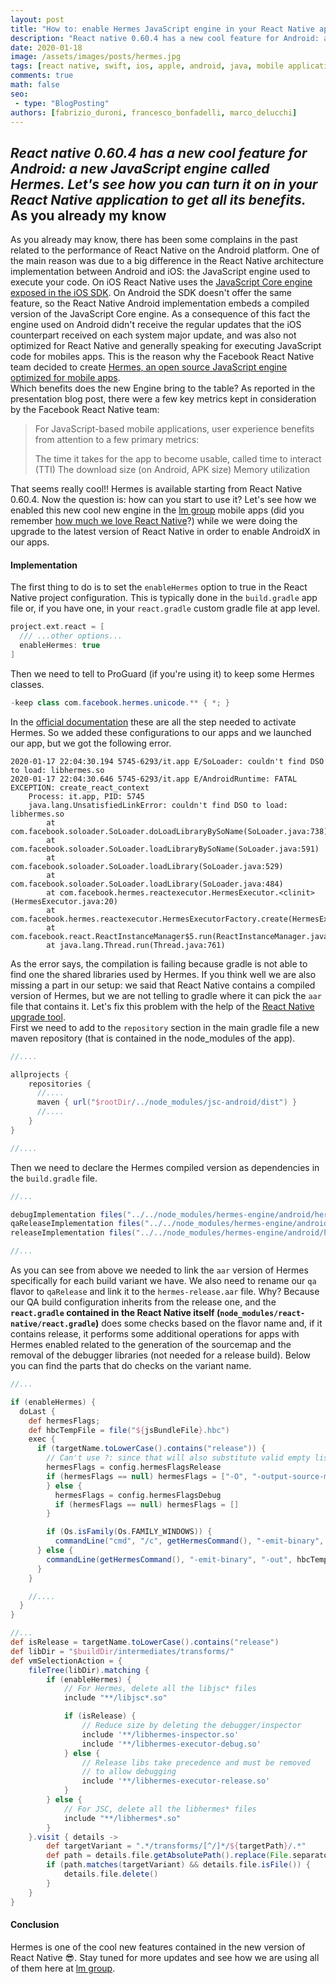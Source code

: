 ```yaml
---
layout: post
title: "How to: enable Hermes JavaScript engine in your React Native app"
description: "React native 0.60.4 has a new cool feature for Android: a new JavaScript engine called Hermes. Let's see how you can turn it on in your React Native application to get all its benefits."
date: 2020-01-18
image: /assets/images/posts/hermes.jpg
tags: [react native, swift, ios, apple, android, java, mobile application development, javascript, typescript]
comments: true
math: false
seo:
 - type: "BlogPosting"
authors: [fabrizio_duroni, francesco_bonfadelli, marco_delucchi]
---
```


*React native 0.60.4 has a new cool feature for Android: a new JavaScript engine called Hermes. Let's see how you can turn it on in your React Native application to get all its benefits.*
As you already my know
---

As you already may know, there has been some complains in the past related to the performance of React Native on the Android platform. One of the main reason was due to a big difference in the React Native architecture implementation between Android and iOS: the JavaScript engine used to execute your code. On iOS React Native uses the [JavaScript Core engine exposed in the iOS SDK](https://developer.apple.com/documentation/javascriptcore). On Android the SDK doesn't offer the same feature, so the React Native Android implementation embeds a compiled version of the JavaScript Core engine. As a consequence of this fact the engine used on Android didn't receive the regular updates that the iOS counterpart received on each system major update, and was also not optimized for React Native and generally speaking for executing JavaScript code for mobiles apps. This is the reason why the Facebook React Native team decided to create [Hermes, an open source JavaScript engine optimized for mobile apps](https://engineering.fb.com/android/hermes/).  
Which benefits does the new Engine bring to the table? As reported in the presentation blog post, there were a few key metrics kept in consideration by the Facebook React Native team:

>For JavaScript-based mobile applications, user experience benefits from attention to a few primary metrics:
>
>The time it takes for the app to become usable, called time to interact (TTI)
>The download size (on Android, APK size)
>Memory utilization

That seems really cool!! Hermes is available starting from React Native 0.60.4. Now the question is: how can you start to use it? Let's see how we enabled this new cool new engine in the [lm group](https://careers.lastminute.com/) mobile apps (did you remember [how much we love React Native](/2018/07/04/react-native-typescript-existing-app.html)?) while we were doing the upgrade to the latest version of React Native in order to enable AndroidX in our apps.

#### Implementation

The first thing to do is to set the `enableHermes` option to true in the React Native project configuration. This is typically done in the `build.gradle` app file or, if you have one, in your `react.gradle` custom gradle file at app level.

```groovy
project.ext.react = [
  /// ...other options...
  enableHermes: true
]
```

Then we need to tell to ProGuard (if you're using it) to keep some Hermes classes.

```java
-keep class com.facebook.hermes.unicode.** { *; }
```

In the [official documentation](https://facebook.github.io/react-native/docs/hermes "hermes react native setup") these are all the step needed to activate Hermes. So we added these configurations to our apps and we launched our app, but we got the following error.

```shell
2020-01-17 22:04:30.194 5745-6293/it.app E/SoLoader: couldn't find DSO to load: libhermes.so
2020-01-17 22:04:30.646 5745-6293/it.app E/AndroidRuntime: FATAL EXCEPTION: create_react_context
    Process: it.app, PID: 5745
    java.lang.UnsatisfiedLinkError: couldn't find DSO to load: libhermes.so
        at com.facebook.soloader.SoLoader.doLoadLibraryBySoName(SoLoader.java:738)
        at com.facebook.soloader.SoLoader.loadLibraryBySoName(SoLoader.java:591)
        at com.facebook.soloader.SoLoader.loadLibrary(SoLoader.java:529)
        at com.facebook.soloader.SoLoader.loadLibrary(SoLoader.java:484)
        at com.facebook.hermes.reactexecutor.HermesExecutor.<clinit>(HermesExecutor.java:20)
        at com.facebook.hermes.reactexecutor.HermesExecutorFactory.create(HermesExecutorFactory.java:27)
        at com.facebook.react.ReactInstanceManager$5.run(ReactInstanceManager.java:952)
        at java.lang.Thread.run(Thread.java:761)
```

As the error says, the compilation is failing because gradle is not able to find one the shared libraries used by Hermes. If you think well we are also missing a part in our setup: we said that React Native contains a compiled version of Hermes, but we are not telling to gradle where it can pick the `aar` file that contains it. Let's fix this problem with the help of the [React Native upgrade tool](https://react-native-community.github.io/upgrade-helper/).  
First we need to add to the `repository` section in the main gradle file a new maven repository (that is contained in the node_modules of the app).

```groovy
//....

allprojects {
    repositories {
      //....
      maven { url("$rootDir/../node_modules/jsc-android/dist") }
      //....
    }
}

//....
```

Then we need to declare the Hermes compiled version as dependencies in the `build.gradle` file.  

```groovy
//...

debugImplementation files("../../node_modules/hermes-engine/android/hermes-debug.aar")
qaReleaseImplementation files("../../node_modules/hermes-engine/android/hermes-release.aar")
releaseImplementation files("../../node_modules/hermes-engine/android/hermes-release.aar")

//...
```

As you can see from above we needed to link the `aar` version of Hermes specifically for each build variant we have. We also need to rename our `qa` flavor to `qaRelease` and link it to the `hermes-release.aar` file. Why? Because our QA build configuration inherits from the release one, and the **`react.gradle` contained in the React Native itself (`node_modules/react-native/react.gradle`)** does some checks based on the flavor name and, if it contains release, it performs some additional operations for apps with Hermes enabled related to the generation of the sourcemap and the removal of the debugger libraries (not needed for a release build). Below you can find the parts that do checks on the variant name.

```groovy
//...

if (enableHermes) {
  doLast {
    def hermesFlags;
    def hbcTempFile = file("${jsBundleFile}.hbc")
    exec {
      if (targetName.toLowerCase().contains("release")) {
        // Can't use ?: since that will also substitute valid empty lists
        hermesFlags = config.hermesFlagsRelease
        if (hermesFlags == null) hermesFlags = ["-O", "-output-source-map"]
        } else {
          hermesFlags = config.hermesFlagsDebug
          if (hermesFlags == null) hermesFlags = []
        }

        if (Os.isFamily(Os.FAMILY_WINDOWS)) {
          commandLine("cmd", "/c", getHermesCommand(), "-emit-binary", "-out", hbcTempFile, jsBundleFile, *hermesFlags)
      } else {
        commandLine(getHermesCommand(), "-emit-binary", "-out", hbcTempFile, jsBundleFile, *hermesFlags)
      }
    }

    //....
  }
}

//...
def isRelease = targetName.toLowerCase().contains("release")
def libDir = "$buildDir/intermediates/transforms/"
def vmSelectionAction = {
    fileTree(libDir).matching {
        if (enableHermes) {
            // For Hermes, delete all the libjsc* files
            include "**/libjsc*.so"

            if (isRelease) {
                // Reduce size by deleting the debugger/inspector
                include '**/libhermes-inspector.so'
                include '**/libhermes-executor-debug.so'
            } else {
                // Release libs take precedence and must be removed
                // to allow debugging
                include '**/libhermes-executor-release.so'
            }
        } else {
            // For JSC, delete all the libhermes* files
            include "**/libhermes*.so"
        }
    }.visit { details ->
        def targetVariant = ".*/transforms/[^/]*/${targetPath}/.*"
        def path = details.file.getAbsolutePath().replace(File.separatorChar, '/' as char)
        if (path.matches(targetVariant) && details.file.isFile()) {
            details.file.delete()
        }
    }
}
```

#### Conclusion

Hermes is one of the cool new features contained in the new version of React Native :sunglasses:. Stay tuned for more updates and see how we are using all of them here at [lm group](https://careers.lastminute.com/ "lastminute.com careers").
